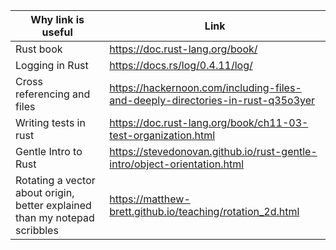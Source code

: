 |Why link is useful|Link|
|------------------|----|
|Rust book|https://doc.rust-lang.org/book/|
|Logging in Rust|https://docs.rs/log/0.4.11/log/|
|Cross referencing and files|https://hackernoon.com/including-files-and-deeply-directories-in-rust-q35o3yer|
|Writing tests in rust|https://doc.rust-lang.org/book/ch11-03-test-organization.html|
|Gentle Intro to Rust|https://stevedonovan.github.io/rust-gentle-intro/object-orientation.html|
|Rotating a vector about origin, better explained than my notepad scribbles|https://matthew-brett.github.io/teaching/rotation_2d.html|